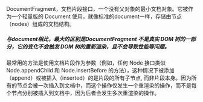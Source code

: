 DocumentFragment，文档片段接口，一个没有父对象的最小文档对象。它被作为一个轻量版的 Document 使用，就像标准的document一样，存储由节点（nodes）组成的文档结构。
##### 与document相比，最大的区别是DocumentFragment 不是真实 DOM 树的一部分，它的变化不会触发 DOM 树的重新渲染，且不会导致性能等问题。

最常用的方法是使用文档片段作为参数（例如，任何 Node 接口类似 Node.appendChild 和 Node.insertBefore 的方法），这种情况下被添加（append）或被插入（inserted）的是片段的所有子节点, 而非片段本身。因为所有的节点会被一次插入到文档中，而这个操作仅发生一个重渲染的操作，而不是每个节点分别被插入到文档中，因为后者会发生多次重渲染的操作。